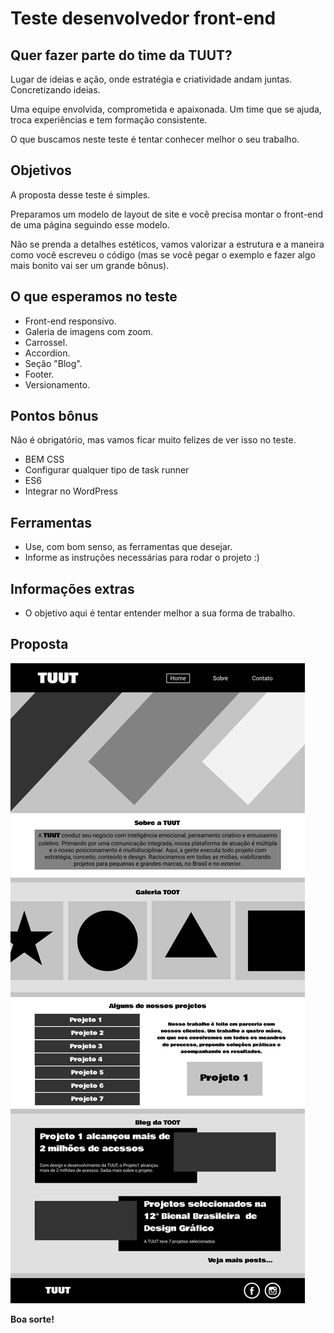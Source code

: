 # Teste desenvolvedor front-end

## Quer fazer parte do time da TUUT?

Lugar de ideias e ação, onde estratégia e criatividade andam juntas.
Concretizando ideias.

Uma equipe envolvida, comprometida e apaixonada. Um time que se ajuda, troca experiências e tem formação consistente.

O que buscamos neste teste é tentar conhecer melhor o seu trabalho.

## Objetivos

A proposta desse teste é simples. 

Preparamos um modelo de layout de site e você precisa montar o front-end de uma página seguindo esse modelo.

Não se prenda a detalhes estéticos, vamos valorizar a estrutura e a maneira como você escreveu o código (mas se você pegar o exemplo e fazer algo mais bonito vai ser um grande bônus).

## O que esperamos no teste

* Front-end responsivo.
* Galeria de imagens com zoom.
* Carrossel.
* Accordion.
* Seção "Blog".
* Footer.
* Versionamento.

## Pontos bônus

Não é obrigatório, mas vamos ficar muito felizes de ver isso no teste.

* BEM CSS
* Configurar qualquer tipo de task runner
* ES6
* Integrar no WordPress

## Ferramentas

* Use, com bom senso, as ferramentas que desejar.
* Informe as instruções necessárias para rodar o projeto :)

## Informações extras

* O objetivo aqui é tentar entender melhor a sua forma de trabalho.

## Proposta

![alt text](/Desktop.png)

**Boa sorte!**
